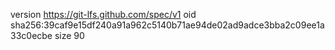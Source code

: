 version https://git-lfs.github.com/spec/v1
oid sha256:39caf9e15df240a91a962c5140b71ae94de02ad9adce3bba2c09ee1a33c0ecbe
size 90
